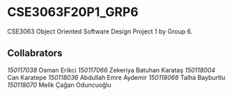 # CSE3063F20P1_GRP6
CSE3063 Object Oriented Software Design Project 1 by Group 6.

## Collabrators
*150117038* Osman Erikci
*150117066* Zekeriya Batuhan Karataş
*150118004* Can Karatepe
*150118036* Abdullah Emre Aydemir
*150118066* Talha Bayburtlu
*150118070* Melik Çağan Oduncuoğlu
